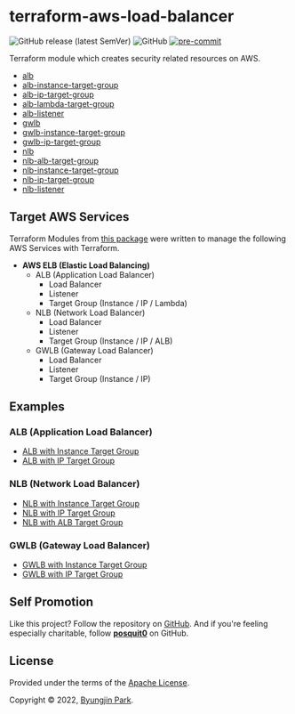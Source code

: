 # terraform-aws-load-balancer

![GitHub release (latest SemVer)](https://img.shields.io/github/v/release/tedilabs/terraform-aws-load-balancer?color=blue&sort=semver&style=flat-square)
![GitHub](https://img.shields.io/github/license/tedilabs/terraform-aws-load-balancer?color=blue&style=flat-square)
[![pre-commit](https://img.shields.io/badge/pre--commit-enabled-brightgreen?logo=pre-commit&logoColor=white&style=flat-square)](https://github.com/pre-commit/pre-commit)

Terraform module which creates security related resources on AWS.

- [alb](./modules/alb)
- [alb-instance-target-group](./modules/alb-instance-target-group)
- [alb-ip-target-group](./modules/alb-ip-target-group)
- [alb-lambda-target-group](./modules/alb-lambda-target-group)
- [alb-listener](./modules/alb-listener)
- [gwlb](./modules/gwlb)
- [gwlb-instance-target-group](./modules/gwlb-instance-target-group)
- [gwlb-ip-target-group](./modules/gwlb-ip-target-group)
- [nlb](./modules/nlb)
- [nlb-alb-target-group](./modules/nlb-alb-target-group)
- [nlb-instance-target-group](./modules/nlb-instance-target-group)
- [nlb-ip-target-group](./modules/nlb-ip-target-group)
- [nlb-listener](./modules/nlb-listener)


## Target AWS Services

Terraform Modules from [this package](https://github.com/tedilabs/terraform-aws-load-balancer) were written to manage the following AWS Services with Terraform.

- **AWS ELB (Elastic Load Balancing)**
  - ALB (Application Load Balancer)
    - Load Balancer
    - Listener
    - Target Group (Instance / IP / Lambda)
  - NLB (Network Load Balancer)
    - Load Balancer
    - Listener
    - Target Group (Instance / IP / ALB)
  - GWLB (Gateway Load Balancer)
    - Load Balancer
    - Listener
    - Target Group (Instance / IP)


## Examples

### ALB (Application Load Balancer)

- [ALB with Instance Target Group](./examples/alb-with-instance-target-group)
- [ALB with IP Target Group](./examples/alb-with-ip-target-group)

### NLB (Network Load Balancer)

- [NLB with Instance Target Group](./examples/nlb-with-instance-target-group)
- [NLB with IP Target Group](./examples/nlb-with-ip-target-group)
- [NLB with ALB Target Group](./examples/nlb-with-alb-target-group)

### GWLB (Gateway Load Balancer)

- [GWLB with Instance Target Group](./examples/gwlb-with-instance-target-group)
- [GWLB with IP Target Group](./examples/gwlb-with-ip-target-group)


## Self Promotion

Like this project? Follow the repository on [GitHub](https://github.com/tedilabs/terraform-aws-load-balancer). And if you're feeling especially charitable, follow **[posquit0](https://github.com/posquit0)** on GitHub.


## License

Provided under the terms of the [Apache License](LICENSE).

Copyright © 2022, [Byungjin Park](https://www.posquit0.com).
